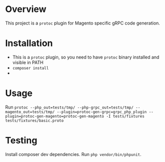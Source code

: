 # Overview

This project is a `protoc` plugin for Magento specific gRPC code generation.

# Installation
* This is a `protoc` plugin, so you need to have `protoc` binary installed and visible in PATH
* `composer install`
* 

# Usage
Run `protoc --php_out=tests/tmp/ --php-grpc_out=tests/tmp/ --magento_out=tests/tmp/ --plugin=protoc-gen-grpc=grpc_php_plugin --plugin=protoc-gen-magento=protoc-gen-magento -I tests/fixtures tests/fixtures/basic.proto`


# Testing
Install composer dev dependencies. Run `php vendor/bin/phpunit`.